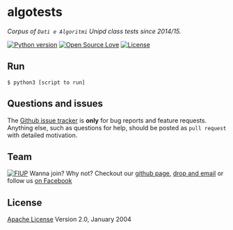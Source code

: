 # algotests

*Corpus of `Dati e Algoritmi` Unipd class tests since 2014/15.*

[![Python version](https://img.shields.io/badge/Python-3.5-blue.svg)](https://www.python.org/download/releases/3.4.0/) [![Open Source Love](https://badges.frapsoft.com/os/v1/open-source.svg?v=103)](https://opensource.org/licenses/Apache-2.0) [![License](https://img.shields.io/badge/license-Apache%202.0-blue.svg)](https://www.apache.org/licenses/LICENSE-2.0)


## Run
```shell
$ python3 [script to run]
```


## Questions and issues
The [Github issue tracker](https://github.com/FIUP/algotests/issues) is **only** for bug reports and feature requests. Anything else, such as questions for help, should be posted as `pull request` with detailed motivation.


## Team
[![FIUP](https://avatars2.githubusercontent.com/u/8012686?v=3&s=200)](https://github.com/orgs/FIUP/people)
Wanna join? Why not? Checkout our [github page](https://github.com/FIUP), [drop and email](mailto:fiup.unipd@gmail.com) or follow us [on Facebook](https://www.facebook.com/groups/fiupd/)


## License
[Apache License](http://www.apache.org/licenses/LICENSE-2.0) Version 2.0, January 2004
